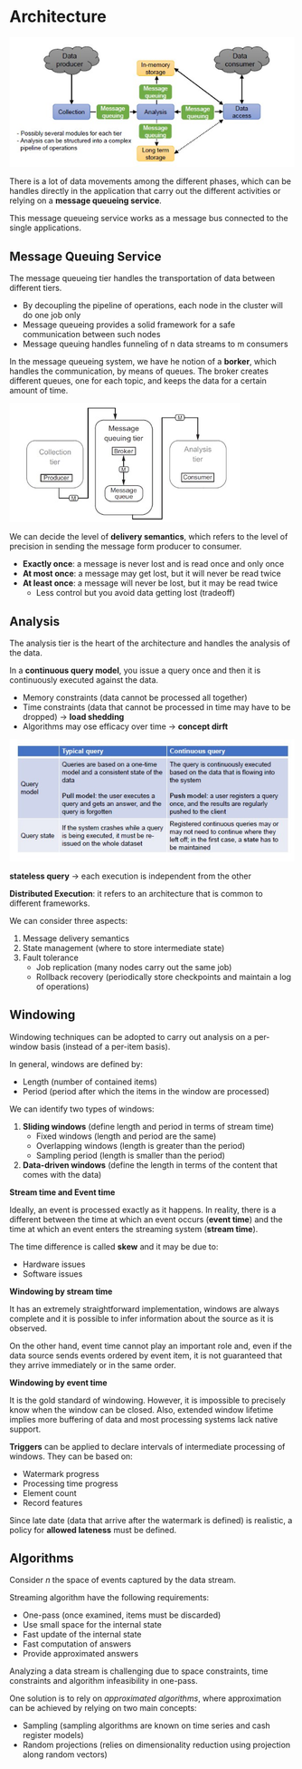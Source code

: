 # Architecture

![](architecture.jpg)

There is a lot of data movements among the different phases, which can be handles directly in the application that carry out the different activities or relying on a **message queueing service**.

This message queueing service works as a message bus connected to the single applications.

## Message Queuing Service

The message queueing tier handles the transportation of data between different tiers.

- By decoupling the pipeline of operations, each node in the cluster will do one job only
- Message queueing provides a solid framework for a safe communication between such nodes
- Message queuing handles funneling of n data streams to m consumers

In the message queueing system, we have he notion of a **borker**, which handles the communication, by means of queues.
The broker creates different queues, one for each topic, and keeps the data for a certain amount of time.

![](broker.jpg)

We can decide the level of **delivery semantics**, which refers to the level of precision in sending the message form producer to consumer.

- **Exactly once**: a message is never lost and is read once and only once 
- **At most once**: a message may get lost, but it will never be read twice
- **At least once**: a message will never be lost, but it may be read twice
    - Less control but you avoid data getting lost (tradeoff)

## Analysis

The analysis tier is the heart of the architecture and handles the analysis of the data.

In a **continuous query model**, you issue a query once and then it is continuously executed against the data.

- Memory constraints (data cannot be processed all together)
- Time constraints (data that cannot be processed in time may have to be dropped) -> **load shedding**
- Algorithms may ose efficacy over time -> **concept dirft**

![](query.jpg)

**stateless query** -> each execution is independent from the other

**Distributed Execution**: it refers to an architecture that is common to different frameworks.

We can consider three aspects:

1. Message delivery semantics
2. State management (where to store intermediate state)
3. Fault tolerance 
    - Job replication (many nodes carry out the same job)
    - Rollback recovery (periodically store checkpoints and maintain a log of operations)

## Windowing

Windowing techniques can be adopted to carry out analysis on a per-window basis (instead of a per-item basis).

In general, windows are defined by:

- Length (number of contained items)
- Period (period after which the items in the window are processed)

We can identify two types of windows:

1. **Sliding windows** (define length and period in terms of stream time)
    - Fixed windows (length and period are the same)
    - Overlapping windows (length is greater than the period)
    - Sampling period (length is smaller than the period)
2. **Data-driven windows** (define the length in terms of the content that comes with the data)

**Stream time and Event time**

Ideally, an event is processed exactly as it happens. In reality, there is a different between the time at which an event occurs (**event time**) and the time at which an event enters the streaming system (**stream time**).

The time difference is called **skew** and it may be due to:

- Hardware issues
- Software issues

**Windowing by stream time**

It has an extremely straightforward implementation, windows are always complete and it is possible to infer information about the source as it is observed.

On the other hand, event time cannot play an important role and, even if the data source sends events ordered by event item, it is not guaranteed that they arrive immediately or in the same order.

**Windowing by event time**

It is the gold standard of windowing.
However, it is impossible to precisely know when the window can be closed. Also, extended window lifetime implies more buffering of data and most processing systems lack native support.

**Triggers** can be applied to declare intervals of intermediate processing of windows.
They can be based on:

- Watermark progress
- Processing time progress
- Element count
- Record features

Since late date (data that arrive after the watermark is defined) is realistic, a policy for **allowed lateness** must be defined.

## Algorithms

Consider *n* the space of events captured by the data stream.

Streaming algorithm have the following requirements:

- One-pass (once examined, items must be discarded)
- Use small space for the internal state
- Fast update of the internal state
- Fast computation of answers
- Provide approximated answers

Analyzing a data stream is challenging due to space constraints, time constraints and algorithm infeasibility in one-pass.

One solution is to rely on *approximated algorithms*, where approximation can be achieved by relying on two main concepts:

- Sampling (sampling algorithms are known on time series and cash register models)
- Random projections (relies on dimensionality reduction using projection along random vectors)





